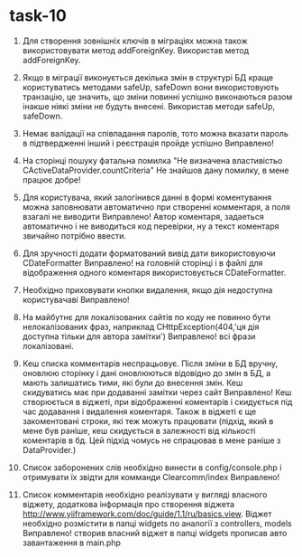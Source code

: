 task-10
=======
1. Для створення зовнішніх ключів в міграціях можна також використовувати метод addForeignKey.
	Використав метод addForeignKey.


2. Якщо в міграції виконується декілька змін в структурі БД краще користуватись методами safeUp,
safeDown вони використовують транзацію, це значить, що зміни повинні успішно виконаються разом інакше ніякі зміни не будуть внесені.
	Використав методи safeUp, safeDown. 

3. Немає валідації на співпадання паролів, тото можна вказати пароль в підтвердженні інший і реєстрація пройде успішно
	Виправлено!

4. На сторінці пошуку фатальна помилка "Не визначена властивістьо CActiveDataProvider.countCriteria"
	Не знайшов дану помилку, в мене працює добре!

5. Для користувача, який залогінився данні в формі коментування можна заповнювати автоматично при створенні комментаря, а поля взагалі не виводити
	Виправлено! Автор коментаря, задаеться автоматично і не виводиться код перевірки, ну а текст коментаря звичайно потрібно ввести.

6. Для зручності додати форматований вивід дати використовуючи CDateFormatter
	Виправлено! на головній сторінці і в файлі для відображення одного коментаря використовується CDateFormatter. 

7. Необхідно приховувати кнопки видалення, якщо дія недоступна користувачаві
	Виправлено!

8. На майбутнє для локалізованих сайтів по коду не повинно бути нелокалізованих фраз, наприклад CHttpException(404,'ця дія доступна тільки для автора замітки')
	Виправлено! всі фрази локалізовані.

9. Кеш списка комментарів неспрацьовує. Після зміни в БД вручну, оновлюю сторінку і дані оновлюються відовідно до змін в БД, а мають залишатись тими, які були до внесення змін. Кеш скидуватись має при додаванні замітки через сайт
	Виправлено! Кеш створюється в віджеті, при відображенні коментарів і скидується під час додавання і видалення коментаря. Також в віджеті є ще закоментовані строки, які теж можуть працювати (підхід, який в мене був раніше, кеш скидується в залежності від кількості коментарів в бд. Цей підхід чомусь не спрацював в мене раніше з DataProvider.)

10. Список заборонених слів необхідно винести в config/console.php і отримувати їх звідти для комманди Clearcomm/index
	Виправлено!

11. Список комментарів необхідно реалізувати у вигляді власного віджету, додаткова інформація про створення віджета http://www.yiiframework.com/doc/guide/1.1/ru/basics.view. Віджет необхідно розмістити в папці widgets по аналогії з controllers, models
	Виправлено! створив власний віджет в папці widgets прописав авто завантаження в main.php

